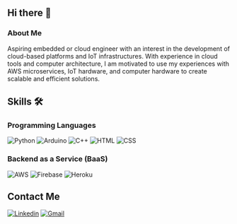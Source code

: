 ## Hi there 👋

### About Me
Aspiring embedded or cloud engineer with an interest in the development of cloud-based platforms and IoT infrastructures. With experience in cloud tools and computer architecture, I am motivated to use my experiences with AWS microservices, IoT hardware, and computer hardware to create scalable and efficient solutions.

## Skills 🛠️
### Programming Languages
![Python](https://img.shields.io/badge/Python-3776AB?style=for-the-badge&logo=python&logoColor=white)
![Arduino](https://img.shields.io/badge/Arduino-00979D?style=for-the-badge&logo=Arduino&logoColor=white)
![C++](https://img.shields.io/badge/C%2B%2B-00599C?style=for-the-badge&logo=c%2B%2B&logoColor=white)
![HTML](https://img.shields.io/badge/HTML-239120?style=for-the-badge&logo=html5&logoColor=white)
![CSS](https://img.shields.io/badge/CSS-239120?&style=for-the-badge&logo=css3&logoColor=white)

### Backend as a Service (BaaS)
![AWS](https://img.shields.io/badge/Amazon_AWS-232F3E?style=for-the-badge&logo=amazon-aws&logoColor=white)
![Firebase](https://camo.githubusercontent.com/7327d9052cf7bfae3c099001f2ef7c152a4a1aa991ed575c6fe68fd6ae5d8e20/68747470733a2f2f696d672e736869656c64732e696f2f62616467652f46697265626173652d6666616130303f7374796c653d666f722d7468652d6261646765266c6f676f3d4669726562617365266c6f676f436f6c6f723d7768697465)
![Heroku](https://img.shields.io/badge/Heroku-430098?style=for-the-badge&logo=heroku&logoColor=white)

## Contact Me
[![Linkedin](https://img.shields.io/badge/LinkedIn-0077B5?style=for-the-badge&logo=linkedin&logoColor=white)](https://www.linkedin.com/in/gate-tangchartsiri/)
[![Gmail](https://img.shields.io/badge/Gmail-D14836?style=for-the-badge&logo=gmail&logoColor=white)](mailto:https://www.gate.tang@gmail.com)

<!--
**gateTang/gateTang** is a ✨ _special_ ✨ repository because its `README.md` (this file) appears on your GitHub profile.

Here are some ideas to get you started:

- 🔭 I’m currently working on ...
- 🌱 I’m currently learning ...
- 👯 I’m looking to collaborate on ...
- 🤔 I’m looking for help with ...
- 💬 Ask me about ...
- 📫 How to reach me: ...
- 😄 Pronouns: ...
- ⚡ Fun fact: ...
-->
